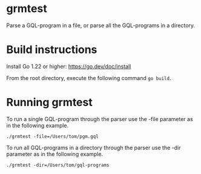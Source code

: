 # grmtest
Parse a GQL-program in a file, or parse all the GQL-programs in a directory.

# Build instructions

Install Go 1.22 or higher: https://go.dev/doc/install

From the root directory, execute the following command `go build`.

# Running grmtest

To run a single GQL-program through the parser use the -file parameter as in the following example.

```
./grmtest -file=/Users/tom/pgm.gql
```

To run all GQL-programs in a directory through the parser use the -dir parameter as in the following example.

```
./grmtest -dir=/Users/tom/gql-programs
```


